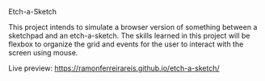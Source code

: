 Etch-a-Sketch

This project intends to simulate a browser version of something between a sketchpad and an etch-a-sketch.
The skills learned in this project will be flexbox to organize the grid and events for the user to interact with the screen using mouse.

Live preview: https://ramonferreirareis.github.io/etch-a-sketch/

